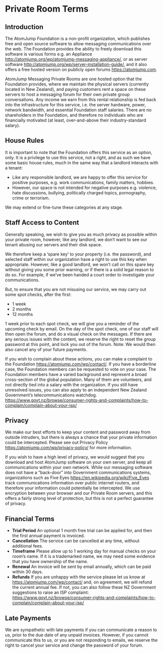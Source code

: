 # Private Room Terms

## Introduction

The AtomJump Foundation is a non-profit organization, which publishes free and open source software to allow messaging communications over the web. The Foundation provides the ability to freely download this software is various forms e.g. an Appliance http://atomjump.org/wp/atomjump-messaging-appliance/, or as server software http://atomjump.org/wp/server-installation-guide/, and it also offers a free hosted version on publicly open forums https://atomjump.com.

AtomJump Messaging Private Rooms are one hosted option that the Foundation provides, where we maintain the physical servers (currently located in New Zealand), and paying customers rent a space on these servers to host a messaging forum for their own private group conversations. Any income we earn from this rental relationship is fed back into the infrastructure for this service, i.e. the server hardware, power, network bandwidth, and essential Foundation staff salaries. There are no shareholders in the Foundation, and therefore no individuals who are financially motivated (at least, over-and-above their industry-standard salary).

## House Rules

It is important to note that the Foundation offers this service as an option, only. It is a privilege to use this service, not a right, and as such we have some basic house rules, much in the same way that a landlord interacts with a tenant:

* Like any responsible landlord, we are happy to offer this service for positive purposes, e.g. work communications, family matters, hobbies.
* However, our space is not intended for negative purposes e.g. violence, hate discussions, bullying, politically charged topics, pornography, crime or terrorism.

We may extend or fine-tune these categories at any stage.

## Staff Access to Content

Generally speaking, we wish to give you as much privacy as possible within your private room, however, like any landlord, we don’t want to see our tenant abusing our servers and their disk space.

We therefore keep a ‘spare key’ to your property (i.e. the password), and selected staff within our organization have a right to use this key when appropriate. However, like a good landlord, we won’t call on this spare key without giving you some prior warning, or if there is a solid legal reason to do so. For example, if we’ve been handed a court order to investigate your communications.

But, to ensure that you are not misusing our service, we may carry out some spot checks, after the first:

* 1 week
* 2 months
* 12 months

1 week prior to each spot check, we will give you a reminder of the upcoming check by email. On the day of the spot check, one of our staff will then open the forum, and do a visual check on the messages. If there are any serious issues with the content, we reserve the right to reset the group password at this point, and lock you out of the forum. Note: We would then also cancel any of your future payments.

If you wish to complain about these actions, you can make a complaint to the Foundation https://atomjump.com/wp/contact/. If you have a borderline case, the Foundation members can be requested to vote on your case. The Foundation members have a varied background and represent a broad cross-section of the global population. Many of them are volunteers, and not directly tied into a salary with the organization. If you still have unresolved issues, you can also apply to an independent New Zealand Government’s telecommunications watchdog. https://www.govt.nz/browse/consumer-rights-and-complaints/how-to-complain/complain-about-your-isp/

## Privacy

We make our best efforts to keep your content and password away from outside intruders, but there is always a chance that your private information could be intercepted. Please see out Privacy Policy https://atomjump.com/wp/privacy-policy/ for more information.

If you wish to have a high level of privacy, we would suggest that you download and host AtomJump software on your own server, and keep all communications within your own network. While our messaging software does not have a “back-door” into Government communications systems, organizations such as Five Eyes https://en.wikipedia.org/wiki/Five_Eyes track communications information over public internet routers, and therefore your information could potentially be intercepted. We use encryption between your browser and our Private Room servers, and this offers a fairly strong level of protection, but this is not a perfect guarantee of privacy.

## Financial Terms

* __Trial Period__ 	An optional 1 month free trial can be applied for, and then the first annual payment is invoiced.
* __Cancellation__ 	The service can be cancelled at any time, without additional fees.
* __Timeframe__ 	Please allow up to 1 working day for manual checks on your room’s name. If it is a trademarked name, we may need some evidence that you have ownership of the name.
* __Renewal__ 	An invoice will be sent by email annually, which can be paid within 30 days.
* __Refunds__ 	If you are unhappy with the service please let us know at https://atomjump.com/wp/contact/ and, on agreement, we will refund the current annual fee. If not, you can also follow these NZ Government suggestions to raise an ISP complaint: https://www.govt.nz/browse/consumer-rights-and-complaints/how-to-complain/complain-about-your-isp/

## Late Payments

We are sympathetic with late payments if you can communicate a reason to us, prior to the due date of any unpaid invoices. However, if you cannot communicate this to us, or you are not responding to emails, we reserve the right to cancel your service and change the password of your forum.